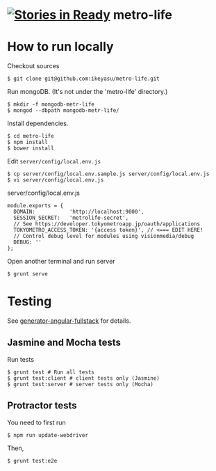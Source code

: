 [![Stories in Ready](https://badge.waffle.io/ikeyasu/metro-life.png?label=ready&title=Ready)](https://waffle.io/ikeyasu/metro-life)
metro-life
==========

How to run locally
==================

Checkout sources

    $ git clone git@github.com:ikeyasu/metro-life.git

Run mongoDB. (It's not under the 'metro-life' directory.)

    $ mkdir -f mongodb-metr-life
    $ mongod --dbpath mongodb-metr-life/

Install dependencies.

    $ cd metro-life
    $ npm install
    $ bower install

Edit `server/config/local.env.js`

    $ cp server/config/local.env.sample.js server/config/local.env.js 
    $ vi server/config/local.env.js

server/config/local.env.js

    module.exports = {
      DOMAIN:           'http://localhost:9000',
      SESSION_SECRET:   'metrolife-secret',
      // See https://developer.tokyometroapp.jp/oauth/applications
      TOKYOMETRO_ACCESS_TOKEN: '{access token}', // <=== EDIT HERE!
      // Control debug level for modules using visionmedia/debug
      DEBUG: ''
    };


Open another terminal and run server

    $ grunt serve


Testing
=======

See [generator-angular-fullstack](https://github.com/DaftMonk/generator-angular-fullstack#testing) for details.

Jasmine and Mocha tests
-----------------------

Run tests

    $ grunt test # Run all tests
    $ grunt test:client # client tests only (Jasmine)
    $ grunt test:server # server tests only (Mocha)

Protractor tests
----------------

You need to first run

    $ npm run update-webdriver

Then,

    $ grunt test:e2e

